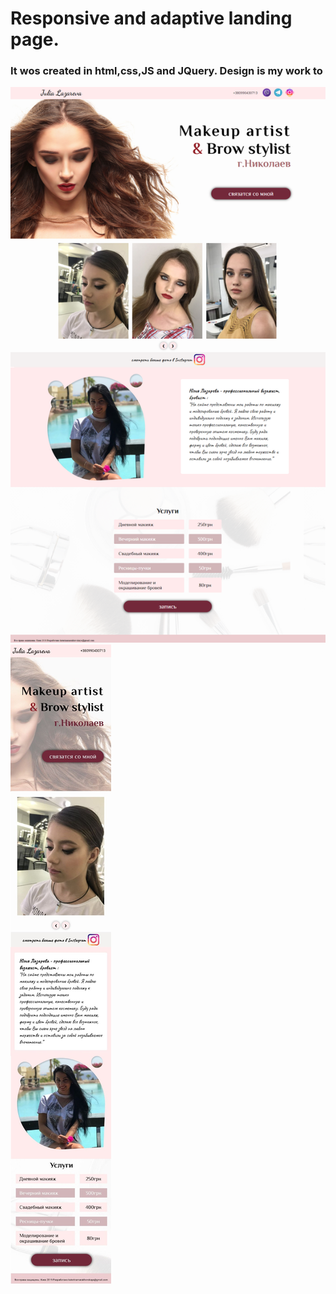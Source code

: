 # Responsive and adaptive landing page.
### It wos created in html,css,JS and JQuery. Design is my work to

![photo](https://github.com/KatyaMarakhovskaya/makeup/blob/master/makeup-desktop.png)
![photo](https://github.com/KatyaMarakhovskaya/makeup/blob/master/makeup-mobile.jpg)

